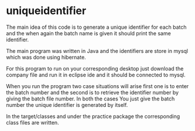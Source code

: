 # uniqueidentifier


The main idea of this code is to generate a unique
identifier for each batch and the when again the 
batch name is given it should print the same identifier.


The main program was written in Java and the identifiers
are store in mysql which was done using hibernate.

For this program to run on your corresponding desktop
just download the company file and run it in eclipse 
ide and it should be connected to mysql.

When you run the program two case situations will arise
first one is to enter the batch number and the second is to retrieve 
the identifier number by giving the batch file number.
 In both the cases You just give the batch number the 
unique identifier is generated by itself.


In the target/classes and under the practice package the corresponding 
class files are written.






